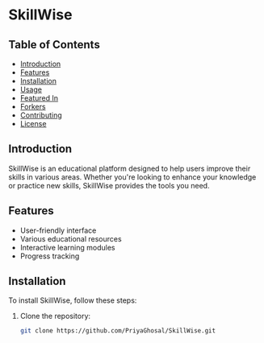 # SkillWise

## Table of Contents
- [Introduction](#introduction)
- [Features](#features)
- [Installation](#installation)
- [Usage](#usage)
- [Featured In](#featured-in)
- [Forkers](#forkers)
- [Contributing](#contributing)
- [License](#license)

## Introduction
SkillWise is an educational platform designed to help users improve their skills in various areas. Whether you're looking to enhance your knowledge or practice new skills, SkillWise provides the tools you need.

## Features
- User-friendly interface
- Various educational resources
- Interactive learning modules
- Progress tracking

## Installation
To install SkillWise, follow these steps:
1. Clone the repository:
   ```bash
   git clone https://github.com/PriyaGhosal/SkillWise.git


